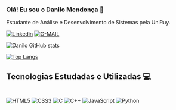 ### Olá! Eu sou o Danilo Mendonça 👋

Estudante de Análise e Desenvolvimento de Sistemas pela UniRuy.

[![Linkedin](https://img.shields.io/badge/LinkedIn-0077B5?style=for-the-badge&logo=linkedin&logoColor=white)](https://www.linkedin.com/in/danilo-mendonça-23833a237/)
[![G-MAIL](https://img.shields.io/badge/LinkedIn-0077B5?style=for-the-badge&logo=linkedin&logoColor=white)](https://www.linkedin.com/in/danilo-mendonça-23833a237/)

![Danilo GitHub stats](https://github-readme-stats.vercel.app/api?username=babucc&show_icons=true&theme=dracula)

[![Top Langs](https://github-readme-stats.vercel.app/api/top-langs/?username=babucc&layout=compact&theme=dracula)](https://github.com/babucc/github-readme-stats)

## Tecnologias Estudadas e Utilizadas 💻

<div style="display: inline_block"><br/>
  <img align="center" alt="HTML5" src="https://img.shields.io/badge/HTML5-E34F26?style=for-the-badge&logo=html5&logoColor=white" />
  <img align="center" alt="CSS3" src="https://img.shields.io/badge/CSS3-1572B6?style=for-the-badge&logo=css3&logoColor=white" />
  <img align="center" alt="C" src="https://img.shields.io/badge/C-00599C?style=for-the-badge&logo=c&logoColor=white" />
  <img align="center" alt="C++" src="https://img.shields.io/badge/C%2B%2B-00599C?style=for-the-badge&logo=c%2B%2B&logoColor=white" />
  <img align="center" alt="JavaScript" src="https://img.shields.io/badge/JavaScript-F7DF1E?style=for-the-badge&logo=javascript&logoColor=black" />
  <img align="center" alt="Python" src="https://img.shields.io/badge/Python-3776AB?style=for-the-badge&logo=python&logoColor=white" />
  </div><br/>
